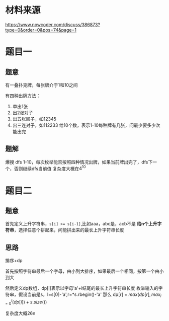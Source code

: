 # 材料来源
https://www.nowcoder.com/discuss/386873?type=0&order=0&pos=74&page=1

# 题目一
## 题意
有一叠扑克牌，每张牌介于1和10之间

有四种出牌方法：

1. 单出1张
2. 出2张对子
3. 出五张顺子，如12345
4. 出三连对子，如112233
给10个数，表示1-10每种牌有几张，问最少要多少次能出完

## 题解
爆搜
dfs 1-10，每次枚举能否按照四种情况出牌，如果当前牌出完了，dfs下一个，否则继续dfs当前值
复杂度大概在$4^{10}$


# 题目二
## 题意
首先定义上升字符串，`s[i] >= s[i-1]`,比如aaa，abc是，acb不是
**给n个上升字符串**，选择任意个拼起来，问能拼出来的最长上升字符串长度

## 思路
排序+dp

首先按照字符串最后一个字母，由小到大排序，如果最后一个相同，按第一个由小到大

然后定义dp数组，dp[i]表示以字母'a'+i结尾的最长上升字符串长度
枚举输入的字符串，假设当前是s，l=s[0]-'a',r=*s.rbegin()-'a'
那么
dp[r] = $max(dp[r],max_{i=0}^l(dp[i])+s.size())$

复杂度大概26n